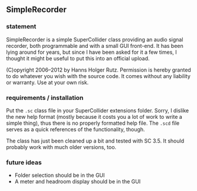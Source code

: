 ## SimpleRecorder

### statement

SimpleRecorder is a simple SuperCollider class providing an audio signal recorder, both programmable and with a small GUI front-end. It has been lying around for years, but since I have been asked for it a few times, I thought it might be useful to put this into an official upload.

(C)opyright 2006&ndash;2012 by Hanns Holger Rutz. Permission is hereby granted to do whatever you wish with the source code. It comes without any liability or warranty. Use at your own risk.

### requirements / installation

Put the `.sc` class file in your SuperCollider extensions folder. Sorry, I dislike the new help format (mostly because it costs you a lot of work to write a simple thing), thus there is no properly formatted help file. The `.scd` file serves as a quick references of the functionality, though.

The class has just been cleaned up a bit and tested with SC 3.5. It should probably work with much older versions, too.

### future ideas

 - Folder selection should be in the GUI
 - A meter and headroom display should be in the GUI
  
